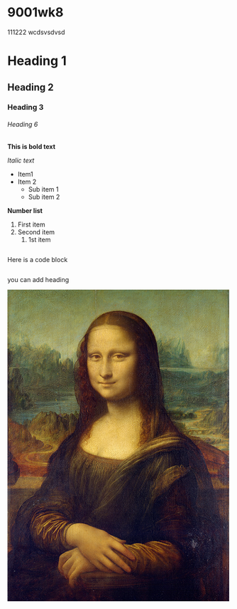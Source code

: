 # 9001wk8

111222
wcdsvsdvsd 

# Heading 1
## Heading 2
### Heading 3

###### Heading 6

**This is bold text**

*Italic text*

- Item1
- Item 2
  - Sub item 1
  - Sub item 2

**Number list**
1. First item
2. Second item
    1. 1st item

```
```
Here is a code block
```
```
you can add heading

![This is the mona lisa](readmeImages/Mona_Lisa_by_Leonardo_da_Vinci_500_x_700.jpg)